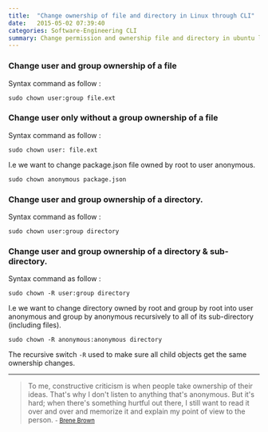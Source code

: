 ```yaml
---
title:  "Change ownership of file and directory in Linux through CLI"
date:   2015-05-02 07:39:40
categories: Software-Engineering CLI
summary: Change permission and ownership file and directory in ubuntu linux using terminal.
---
```


### Change user and group ownership of a file

Syntax command as follow :

    sudo chown user:group file.ext
    

### Change user only without a group ownership of a file 

Syntax command as follow :

    sudo chown user: file.ext
    
I.e we want to change package.json file owned by root to user anonymous.

    sudo chown anonymous package.json

### Change user and group ownership of a directory.

Syntax command as follow :

    sudo chown user:group directory

### Change user and group ownership of a directory & sub-directory.

Syntax command as follow :

    sudo chown -R user:group directory

I.e we want to change directory owned by root and group by root into user anonymous and group by anonymous recursively to all of its sub-directory (including files).

    sudo chown -R anonymous:anonymous directory

The recursive switch `-R` used to make sure all child objects get the same ownership changes.


---
> To me, constructive criticism is when people take ownership of their ideas. That's why I don't listen to anything that's anonymous. But it's hard; when there's something hurtful out there, I still want to read it over and over and memorize it and explain my point of view to the person. 
> <small>- [Brene Brown](http://www.brainyquote.com/quotes/quotes/b/brenebrown553083.html)</small>

